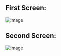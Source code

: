 ## First Screen:

![image](https://github.com/user-attachments/assets/a7ccc5a8-189e-469e-8289-0132cab2e2f5)


## Second Screen:

![image](https://github.com/user-attachments/assets/80422486-f55a-4f4d-bc07-911a451a6bca)